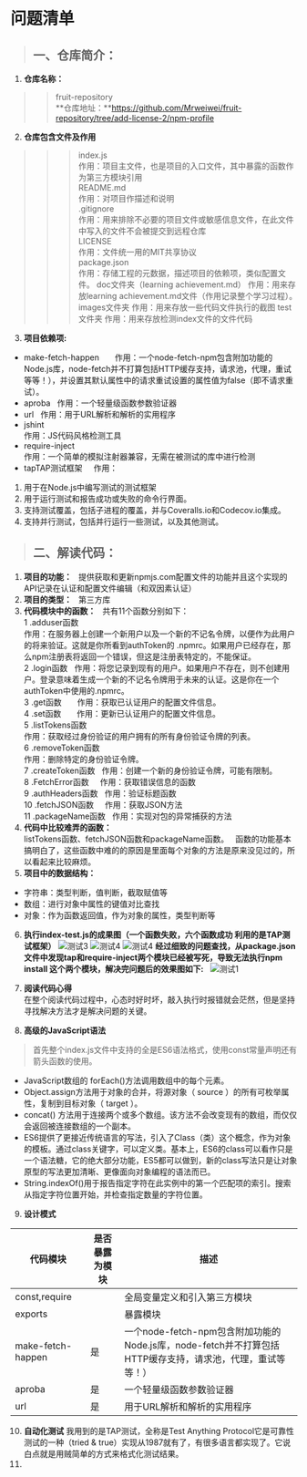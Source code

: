 # 问题清单
>## **一、仓库简介：**
1.  **仓库名称：**  
>>fruit-repository  
>>**仓库地址：**https://github.com/Mrweiwei/fruit-repository/tree/add-license-2/npm-profile
2. **仓库包含文件及作用**
>>>index.js    
>>>作用：项目主文件，也是项目的入口文件，其中暴露的函数作为第三方模块引用  
>>README.md  
>>>作用：对项目作描述和说明  
>>.gitignore  
>>>作用：用来排除不必要的项目文件或敏感信息文件，在此文件中写入的文件不会被提交到远程仓库  
>>LICENSE  
>>>作用：文件统一用的MIT共享协议  
>>package.json  
>>>作用：存储工程的元数据，描述项目的依赖项，类似配置文件。
>>>doc文件夹（learning achievement.md）
作用：用来存放learning achievement.md文件（作用记录整个学习过程）。
>>>images文件夹
作用：用来存放一些代码文件执行的截图
>>test文件夹
作用：用来存放检测index文件的文件代码
3. **项目依赖项:**
+ make-fetch-happen         
作用：一个node-fetch-npm包含附加功能的Node.js库，node-fetch并不打算包括HTTP缓存支持，请求池，代理，重试等等！），并设置其默认属性中的请求重试设置的属性值为false（即不请求重试）。
+ aproba        
作用：一个轻量级函数参数验证器  
+ url        
作用：用于URL解析和解析的实用程序  
+ jshint        
作用：JS代码风格检测工具  
+ require-inject      
作用：一个简单的模拟注射器兼容，无需在被测试的库中进行检测
+ tapTAP测试框架    
作用：
1. 用于在Node.js中编写测试的测试框架
2. 用于运行测试和报告成功或失败的命令行界面。
3. 支持测试覆盖，包括子进程的覆盖，并与Coveralls.io和Codecov.io集成。
4. 支持并行测试，包括并行运行一些测试，以及其他测试。


>## **二、解读代码：**
1. **项目的功能：**  
提供获取和更新npmjs.com配置文件的功能并且这个实现的API记录在认证和配置文件编辑（和双因素认证）
2. **项目的类型：**  
第三方库
3. **代码模块中的函数：**  
共有11个函数分别如下：  
1 .adduser函数       
作用：在服务器上创建一个新用户以及一个新的不记名令牌，以便作为此用户的将来验证。这就是你所看到authToken的 .npmrc。如果用户已经存在，那么npm注册表将返回一个错误，但这是注册表特定的，不能保证。    
2 .login函数         
作用：将您记录到现有的用户。如果用户不存在，则不创建用户。登录意味着生成一个新的不记名令牌用于未来的认证。这是你在一个authToken中使用的.npmrc。    
3 .get函数            
作用：获取已认证用户的配置文件信息。    
4 .set函数            
作用：更新已认证用户的配置文件信息。    
5 .listTokens函数        
作用：获取经过身份验证的用户拥有的所有身份验证令牌的列表。    
6 .removeToken函数       
作用：删除特定的身份验证令牌。    
7 .createToken函数         
作用：创建一个新的身份验证令牌，可能有限制。      
8 .FetchError函数          
作用：获取错误信息的函数      
9 .authHeaders函数         
作用：验证标题函数      
10 .fetchJSON函数          
作用：获取JSON方法      
11 .packageName函数        
作用：实现对包的异常捕获的方法      
4. **代码中比较难弄的函数：**  
listTokens函数、fetchJSON函数和packageName函数。    
函数的功能基本搞明白了，这些函数中难的的原因是里面每个对象的方法是原来没见过的，所以看起来比较麻烦。
5. **项目中的数据结构：**
+ 字符串：类型判断，值判断，截取赋值等
+ 数组：进行对象中属性的键值对比查找
+ 对象：作为函数返回值，作为对象的属性，类型判断等
6. **执行index-test.js的成果图（一个函数失败，六个函数成功 利用的是TAP测试框架）**
![测试3](../images/测试3.jpg)
![测试4](../images/测试4.jpg)
![测试4](../images/测试5.jpg)
**经过细致的问题查找，从package.json文件中发现tap和require-inject两个模块已经被写死，导致无法执行npm install 这个两个模块，解决完问题后的效果图如下:**  
![测试1](../images/测试1.jpg)

7. **阅读代码心得**  
在整个阅读代码过程中，心态时好时坏，敲入执行时报错就会茫然，但是坚持寻找解决方法才是解决问题的关键。
8. **高级的JavaScript语法**
>首先整个index.js文件中支持的全是ES6语法格式，使用const常量声明还有箭头函数的使用。
+ JavaScript数组的 forEach()方法调用数组中的每个元素。
+ Object.assign方法用于对象的合并，将源对象（ source ）的所有可枚举属性，复制到目标对象（ target ）。
+ concat() 方法用于连接两个或多个数组。该方法不会改变现有的数组，而仅仅会返回被连接数组的一个副本。
+ ES6提供了更接近传统语言的写法，引入了Class（类）这个概念，作为对象的模板。通过class关键字，可以定义类。基本上，ES6的class可以看作只是一个语法糖，它的绝大部分功能，ES5都可以做到，新的class写法只是让对象原型的写法更加清晰、更像面向对象编程的语法而已。
+ String.indexOf()用于报告指定字符在此实例中的第一个匹配项的索引。搜索从指定字符位置开始，并检查指定数量的字符位置。
9. **设计模式**  

代码模块|是否暴露为模块|描述
-|-|-
const,require||全局变量定义和引入第三方模块
exports||暴露模块
make-fetch-happen|是|一个node-fetch-npm包含附加功能的Node.js库，node-fetch并不打算包括HTTP缓存支持，请求池，代理，重试等等！）
aproba  | 是|一个轻量级函数参数验证器
url| 是|用于URL解析和解析的实用程序

10. **自动化测试**
我用到的是TAP测试，全称是Test Anything Protocol它是可靠性测试的一种（tried & true）实现从1987就有了，有很多语言都实现了。它说白点就是用贼简单的方式来格式化测试结果。
11. 

























